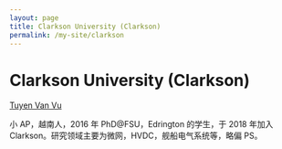 ```yaml
---
layout: page
title: Clarkson University (Clarkson)
permalink: /my-site/clarkson
---
```

# Clarkson University (Clarkson)

[Tuyen Van Vu](https://www.clarkson.edu/people/tuyen-vu)

小 AP，越南人，2016 年 PhD@FSU，Edrington 的学生，于 2018 年加入 Clarkson。研究领域主要为微网，HVDC，舰船电气系统等，略偏 PS。
